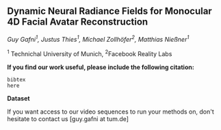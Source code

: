 ## Dynamic Neural Radiance Fields for Monocular 4D Facial Avatar Reconstruction

*Guy Gafni<sup>1</sup>, Justus Thies<sup>1</sup>, Michael Zollhöfer<sup>2</sup>, Matthias Nießner<sup>1</sup>*

<sup>1</sup> Technichal University of Munich, <sup>2</sup>Facebook Reality Labs


**If you find our work useful, please include the following citation:**

```
bibtex
here
```


**Dataset**

If you want access to our video sequences to run your methods on, don't hesitate to contact us [guy.gafni at tum.de]
